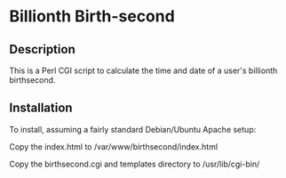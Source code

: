 Billionth Birth-second
======================

Description
-----------

This is a Perl CGI script to calculate the time and date of a user's billionth birthsecond.

Installation
------------

To install, assuming a fairly standard Debian/Ubuntu Apache setup:

Copy the index.html to /var/www/birthsecond/index.html

Copy the birthsecond.cgi and templates directory to /usr/lib/cgi-bin/


